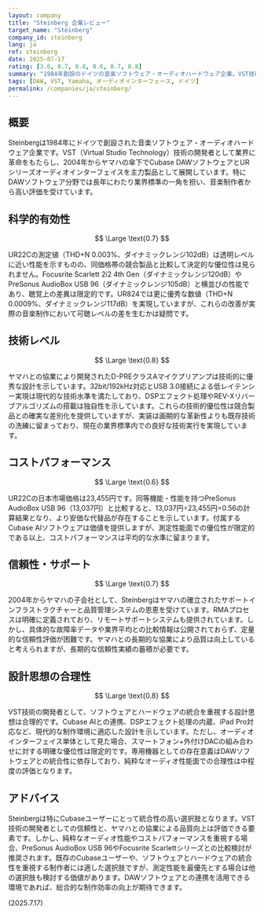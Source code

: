 ```yaml
---
layout: company
title: "Steinberg 企業レビュー"
target_name: "Steinberg"
company_id: steinberg
lang: ja
ref: steinberg
date: 2025-07-17
rating: [3.6, 0.7, 0.8, 0.6, 0.7, 0.8]
summary: "1984年創設のドイツの音楽ソフトウェア・オーディオハードウェア企業。VST技術の開発者としてDAW界をリードするも、オーディオインターフェイスの測定性能は同価格帯競合製品に対して優位性が限定的。"
tags: [DAW, VST, Yamaha, オーディオインターフェース, ドイツ]
permalink: /companies/ja/steinberg/
---
```

## 概要

Steinbergは1984年にドイツで創設された音楽ソフトウェア・オーディオハードウェア企業です。VST（Virtual Studio Technology）技術の開発者として業界に革命をもたらし、2004年からヤマハの傘下でCubase DAWソフトウェアとURシリーズオーディオインターフェイスを主力製品として展開しています。特にDAWソフトウェア分野では長年にわたり業界標準の一角を担い、音楽制作者から高い評価を受けています。

## 科学的有効性

$$ \Large \text{0.7} $$

UR22Cの測定値（THD+N 0.003%、ダイナミックレンジ102dB）は透明レベルに近い性能を示すものの、同価格帯の競合製品と比較して決定的な優位性は見られません。Focusrite Scarlett 2i2 4th Gen（ダイナミックレンジ120dB）やPreSonus AudioBox USB 96（ダイナミックレンジ105dB）と横並びの性能であり、聴覚上の差異は限定的です。UR824では更に優秀な数値（THD+N 0.0009%、ダイナミックレンジ117dB）を実現していますが、これらの改善が実際の音楽制作において可聴レベルの差を生むかは疑問です。

## 技術レベル

$$ \Large \text{0.8} $$

ヤマハとの協業により開発されたD-PREクラスAマイクプリアンプは技術的に優秀な設計を示しています。32bit/192kHz対応とUSB 3.0接続による低レイテンシー実現は現代的な技術水準を満たしており、DSPエフェクト処理やREV-Xリバーブアルゴリズムの搭載は独自性を示しています。これらの技術的優位性は競合製品との確実な差別化を提供していますが、実装は画期的な革新性よりも既存技術の洗練に留まっており、現在の業界標準内での良好な技術実行を実現しています。

## コストパフォーマンス

$$ \Large \text{0.6} $$

UR22Cの日本市場価格は23,455円です。同等機能・性能を持つPreSonus AudioBox USB 96（13,037円）と比較すると、13,037円÷23,455円=0.56の計算結果となり、より安価な代替品が存在することを示しています。付属するCubase AIソフトウェアは価値を提供しますが、測定性能面での優位性が限定的である以上、コストパフォーマンスは平均的な水準に留まります。

## 信頼性・サポート

$$ \Large \text{0.7} $$

2004年からヤマハの子会社として、Steinbergはヤマハの確立されたサポートインフラストラクチャーと品質管理システムの恩恵を受けています。RMAプロセスは明確に定義されており、リモートサポートシステムも提供されています。しかし、具体的な故障率データや業界平均との比較情報は公開されておらず、定量的な信頼性評価が困難です。ヤマハとの長期的な協業により品質は向上していると考えられますが、長期的な信頼性実績の蓄積が必要です。

## 設計思想の合理性

$$ \Large \text{0.8} $$

VST技術の開発者として、ソフトウェアとハードウェアの統合を重視する設計思想は合理的です。Cubase AIとの連携、DSPエフェクト処理の内蔵、iPad Pro対応など、現代的な制作環境に適応した設計を示しています。ただし、オーディオインターフェイス単体として見た場合、スマートフォン+外付けDACの組み合わせに対する明確な優位性は限定的です。専用機器としての存在意義はDAWソフトウェアとの統合性に依存しており、純粋なオーディオ性能面での合理性は中程度の評価となります。

## アドバイス

Steinbergは特にCubaseユーザーにとって統合性の高い選択肢となります。VST技術の開発者としての信頼性と、ヤマハとの協業による品質向上は評価できる要素です。しかし、純粋なオーディオ性能やコストパフォーマンスを重視する場合、PreSonus AudioBox USB 96やFocusrite Scarlettシリーズとの比較検討が推奨されます。既存のCubaseユーザーや、ソフトウェアとハードウェアの統合性を重視する制作者には適した選択肢ですが、測定性能を最優先とする場合は他の選択肢も検討する価値があります。DAWソフトウェアとの連携を活用できる環境であれば、総合的な制作効率の向上が期待できます。

(2025.7.17)